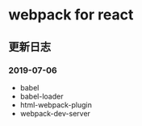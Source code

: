 # webpack for react

## 更新日志

### 2019-07-06

- babel
- babel-loader
- html-webpack-plugin
- webpack-dev-server
